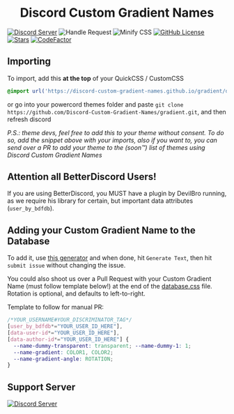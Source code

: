 <h1 align=center>Discord Custom Gradient Names</h1> 

[![Discord Server](https://discordapp.com/api/guilds/754130139415183401/widget.png?style=shield)](https://discord.gg/Cka4prH)
![Handle Request](https://github.com/Discord-Custom-Gradient-Names/gradient/workflows/Handle%20Request/badge.svg?branch=master&event=issues)
![Minify CSS](https://github.com/Discord-Custom-Gradient-Names/gradient/workflows/Minify%20CSS/badge.svg?event=push)
[![GitHub License](https://img.shields.io/github/license/Discord-Custom-Gradient-Names/gradient.svg)](https://github.com/Discord-Custom-Gradient-Names/gradient/blob/master/LICENSE)
[![Stars](https://img.shields.io/github/stars/Discord-Custom-Gradient-Names/gradient.svg)](https://www.youtube.com/watch?v=dQw4w9WgXcQ)
[![CodeFactor](https://www.codefactor.io/repository/github/discord-custom-gradient-names/gradient/badge)](https://www.codefactor.io/repository/github/discord-custom-gradient-names/gradient)

## Importing
To import, add this **at the top** of your QuickCSS / CustomCSS
```css
@import url('https://discord-custom-gradient-names.github.io/gradient/dist/main.min.css');
```
or go into your powercord themes folder and paste `git clone https://github.com/Discord-Custom-Gradient-Names/gradient.git`, and then refresh discord

*P.S.: theme devs, feel free to add this to your theme without consent. To do so, add the snippet above with your imports, also if you want to, you can send over a PR to add your theme to the (soon™) list of themes using Discord Custom Gradient Names*


## Attention all BetterDiscord Users!
If you are using BetterDiscord, you MUST have a plugin by DevilBro running, as we require his library for certain, but important data attributes (`user_by_bdfdb`).

## Adding your Custom Gradient Name to the Database
To add it, use [this generator](https://discord-custom-gradient-names.github.io/gradient/app/) and when done, hit `Generate Text`, then hit ``submit issue`` without changing the issue.

You could also shoot us over a Pull Request with your Custom Gradient Name (must follow template below!) at the end of the [database.css](https://github.com/Discord-Custom-Gradient-Names/gradient/database.css) file. Rotation is optional, and defaults to left-to-right.

Template to follow for manual PR: 
```css
/*YOUR_USERNAME#YOUR_DISCRIMINATOR_TAG*/
[user_by_bdfdb*="YOUR_USER_ID_HERE"],
[data-user-id*="YOUR_USER_ID_HERE"],
[data-author-id*="YOUR_USER_ID_HERE"] {
  --name-dummy-transparent: transparent; --name-dummy-1: 1;
  --name-gradient: COLOR1, COLOR2;
  --name-gradient-angle: ROTATION;
}
```

## Support Server
[![Discord Server](https://discordapp.com/api/guilds/754130139415183401/widget.png?style=banner2)](https://discord.gg/Cka4prH)
